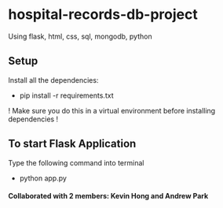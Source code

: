 # hospital-records-db-project

Using flask, html, css, sql, mongodb, python

## Setup
Install all the dependencies:
- pip install -r requirements.txt

! Make sure you do this in a virtual environment before installing dependencies !

## To start Flask Application

Type the following command into terminal 

- python app.py

#### Collaborated with 2 members: Kevin Hong and Andrew Park